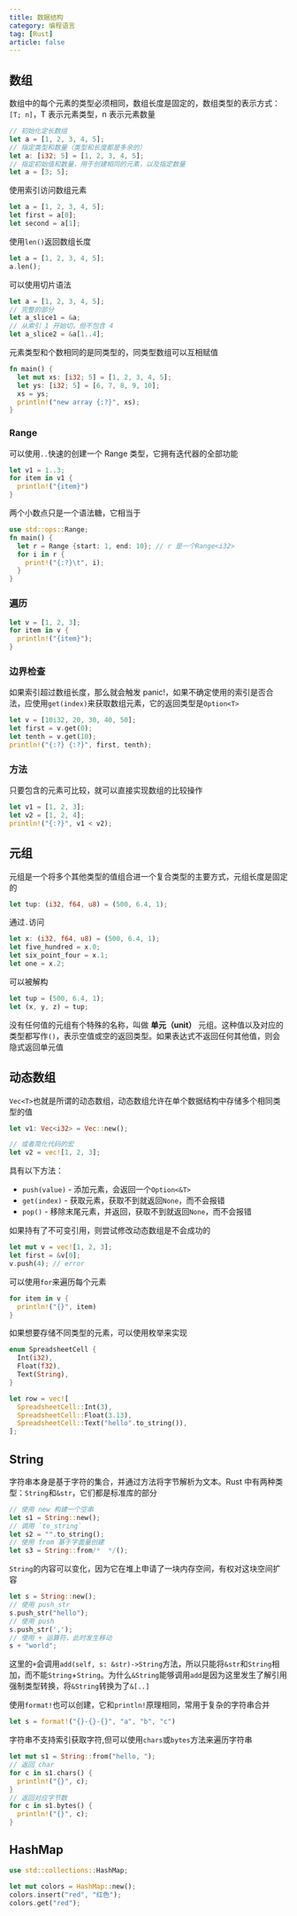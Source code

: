 ```yaml
---
title: 数据结构
category: 编程语言
tag: [Rust]
article: false
---
```


## 数组

数组中的每个元素的类型必须相同，数组长度是固定的，数组类型的表示方式：`[T; n]`，T 表示元素类型，n 表示元素数量

```rust
// 初始化定长数组
let a = [1, 2, 3, 4, 5];
// 指定类型和数量（类型和长度都是多余的）
let a: [i32; 5] = [1, 2, 3, 4, 5];
// 指定初始值和数量，用于创建相同的元素，以及指定数量
let a = [3; 5];
```

使用索引访问数组元素

```rust
let a = [1, 2, 3, 4, 5];
let first = a[0];
let second = a[1];
```

使用`len()`返回数组长度

```rust
let a = [1, 2, 3, 4, 5];
a.len();
```

可以使用切片语法

```rust
let a = [1, 2, 3, 4, 5];
// 完整的部分
let a_slice1 = &a;
// 从索引 1 开始切，但不包含 4
let a_slice2 = &a[1..4];
```

元素类型和个数相同的是同类型的，同类型数组可以互相赋值

```rust
fn main() {
  let mut xs: [i32; 5] = [1, 2, 3, 4, 5];
  let ys: [i32; 5] = [6, 7, 8, 9, 10];
  xs = ys;
  println!("new array {:?}", xs);
}
```

### Range

可以使用`..`快速的创建一个 Range 类型，它拥有迭代器的全部功能

```rust
let v1 = 1..3;
for item in v1 {
  println!("{item}")
}
```

两个小数点只是一个语法糖，它相当于

```rust
use std::ops::Range;
fn main() {
  let r = Range {start: 1, end: 10}; // r 是一个Range<i32>
  for i in r {
    print!("{:?}\t", i);
  }
}
```

### 遍历

```rust
let v = [1, 2, 3];
for item in v {
  println!("{item}");
}
```

### 边界检查

如果索引超过数组长度，那么就会触发 panic!，如果不确定使用的索引是否合法，应使用`get(index)`来获取数组元素，它的返回类型是`Option<T>`

```rust
let v = [10i32, 20, 30, 40, 50];
let first = v.get(0);
let tenth = v.get(10);
println!("{:?} {:?}", first, tenth);
```

### 方法

只要包含的元素可比较，就可以直接实现数组的比较操作

```rust
let v1 = [1, 2, 3];
let v2 = [1, 2, 4];
println!("{:?}", v1 < v2);
```

## 元组

元组是一个将多个其他类型的值组合进一个复合类型的主要方式，元组长度是固定的

```rust
let tup: (i32, f64, u8) = (500, 6.4, 1);
```

通过`.`访问

```rust
let x: (i32, f64, u8) = (500, 6.4, 1);
let five_hundred = x.0;
let six_point_four = x.1;
let one = x.2;
```

可以被解构

```rust
let tup = (500, 6.4, 1);
let (x, y, z) = tup;
```

没有任何值的元组有个特殊的名称，叫做 **单元（unit）** 元组。这种值以及对应的类型都写作`()`，表示空值或空的返回类型。如果表达式不返回任何其他值，则会隐式返回单元值

## 动态数组

`Vec<T>`也就是所谓的动态数组，动态数组允许在单个数据结构中存储多个相同类型的值

```rust
let v1: Vec<i32> = Vec::new();

// 或者简化代码的宏
let v2 = vec![1, 2, 3];
```

具有以下方法：

+ `push(value)` - 添加元素，会返回一个`Option<&T>`
+ `get(index)` - 获取元素，获取不到就返回`None`，而不会报错
+ `pop()` - 移除末尾元素，并返回，获取不到就返回`None`，而不会报错

如果持有了不可变引用，则尝试修改动态数组是不会成功的

```rust
let mut v = vec![1, 2, 3];
let first = &v[0];
v.push(4); // error
```

可以使用`for`来遍历每个元素

```rust
for item in v {
  println!("{}", item)
}
```

如果想要存储不同类型的元素，可以使用枚举来实现

```rust
enum SpreadsheetCell {
  Int(i32),
  Float(f32),
  Text(String),
}

let row = vec![
  SpreadsheetCell::Int(3),
  SpreadsheetCell::Float(3.13),
  SpreadsheetCell::Text("hello".to_string()),
];
```

## String

字符串本身是基于字符的集合，并通过方法将字节解析为文本。Rust 中有两种类型：`String`和`&str`，它们都是标准库的部分

```rust
// 使用 new 构建一个空串
let s1 = String::new();
// 调用 `to_string`
let s2 = "".to_string();
// 使用 from 基于字面量创建
let s3 = String::from/*  */();
```

`String`的内容可以变化，因为它在堆上申请了一块内存空间，有权对这块空间扩容

```rust
let s = String::new();
// 使用 push_str
s.push_str("hello");
// 使用 push 
s.push_str(',');
// 使用 + 运算符，此时发生移动
s + "world";
```

这里的`+`会调用`add(self, s: &str)->String`方法，所以只能将`&str`和`String`相加，而不能`String`+`String`。为什么`&String`能够调用`add`是因为这里发生了解引用强制类型转换，将`&String`转换为了`&[..]`

使用`format!`也可以创建，它和`println!`原理相同，常用于复杂的字符串合并

```rust
let s = format!("{}-{}-{}", "a", "b", "c")
```

字符串不支持索引获取字符,但可以使用`chars`或`bytes`方法来遍历字符串

```rust
let mut s1 = String::from("hello, ");
// 返回 char 
for c in s1.chars() {
  println!("{}", c);
}
// 返回对应字节数
for c in s1.bytes() {
  println!("{}", c);
}
```

## HashMap

```rust
use std::collections::HashMap;

let mut colors = HashMap::new();
colors.insert("red", "红色");
colors.get("red");
```
